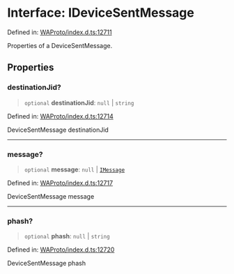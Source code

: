 # Interface: IDeviceSentMessage

Defined in: [WAProto/index.d.ts:12711](https://github.com/Riders004/Tv/blob/3d6aaf6f3efb499dc9d0ca82bb24083bb45a8478/WAProto/index.d.ts#L12711)

Properties of a DeviceSentMessage.

## Properties

### destinationJid?

> `optional` **destinationJid**: `null` \| `string`

Defined in: [WAProto/index.d.ts:12714](https://github.com/Riders004/Tv/blob/3d6aaf6f3efb499dc9d0ca82bb24083bb45a8478/WAProto/index.d.ts#L12714)

DeviceSentMessage destinationJid

***

### message?

> `optional` **message**: `null` \| [`IMessage`](../../../interfaces/IMessage.md)

Defined in: [WAProto/index.d.ts:12717](https://github.com/Riders004/Tv/blob/3d6aaf6f3efb499dc9d0ca82bb24083bb45a8478/WAProto/index.d.ts#L12717)

DeviceSentMessage message

***

### phash?

> `optional` **phash**: `null` \| `string`

Defined in: [WAProto/index.d.ts:12720](https://github.com/Riders004/Tv/blob/3d6aaf6f3efb499dc9d0ca82bb24083bb45a8478/WAProto/index.d.ts#L12720)

DeviceSentMessage phash
